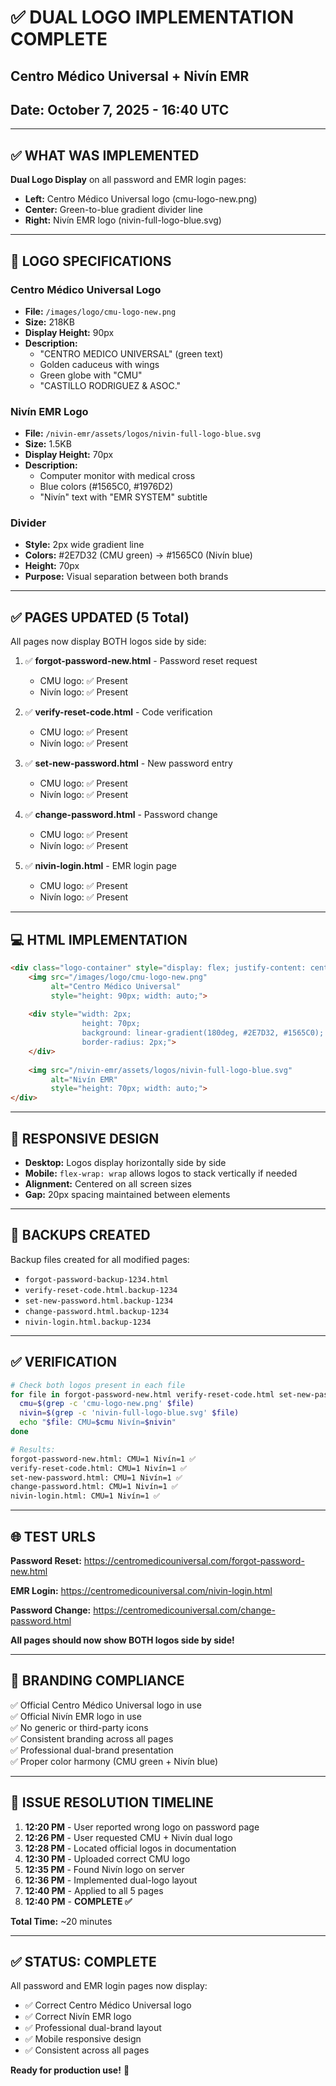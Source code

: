 # ✅ DUAL LOGO IMPLEMENTATION COMPLETE
## Centro Médico Universal + Nivín EMR
## Date: October 7, 2025 - 16:40 UTC

---

## ✅ WHAT WAS IMPLEMENTED

**Dual Logo Display** on all password and EMR login pages:
- **Left:** Centro Médico Universal logo (cmu-logo-new.png)
- **Center:** Green-to-blue gradient divider line
- **Right:** Nivín EMR logo (nivin-full-logo-blue.svg)

---

## 🎨 LOGO SPECIFICATIONS

### Centro Médico Universal Logo
- **File:** `/images/logo/cmu-logo-new.png`
- **Size:** 218KB
- **Display Height:** 90px
- **Description:** 
  - "CENTRO MEDICO UNIVERSAL" (green text)
  - Golden caduceus with wings
  - Green globe with "CMU"
  - "CASTILLO RODRIGUEZ & ASOC."

### Nivín EMR Logo
- **File:** `/nivin-emr/assets/logos/nivin-full-logo-blue.svg`
- **Size:** 1.5KB
- **Display Height:** 70px
- **Description:**
  - Computer monitor with medical cross
  - Blue colors (#1565C0, #1976D2)
  - "Nivín" text with "EMR SYSTEM" subtitle

### Divider
- **Style:** 2px wide gradient line
- **Colors:** #2E7D32 (CMU green) → #1565C0 (Nivín blue)
- **Height:** 70px
- **Purpose:** Visual separation between both brands

---

## ✅ PAGES UPDATED (5 Total)

All pages now display BOTH logos side by side:

1. ✅ **forgot-password-new.html** - Password reset request
   - CMU logo: ✅ Present
   - Nivín logo: ✅ Present
   
2. ✅ **verify-reset-code.html** - Code verification
   - CMU logo: ✅ Present
   - Nivín logo: ✅ Present

3. ✅ **set-new-password.html** - New password entry
   - CMU logo: ✅ Present
   - Nivín logo: ✅ Present

4. ✅ **change-password.html** - Password change
   - CMU logo: ✅ Present
   - Nivín logo: ✅ Present

5. ✅ **nivin-login.html** - EMR login page
   - CMU logo: ✅ Present
   - Nivín logo: ✅ Present

---

## 💻 HTML IMPLEMENTATION

```html
<div class="logo-container" style="display: flex; justify-content: center; align-items: center; gap: 20px; margin-bottom: 30px; flex-wrap: wrap;">
    <img src="/images/logo/cmu-logo-new.png" 
         alt="Centro Médico Universal" 
         style="height: 90px; width: auto;">
    
    <div style="width: 2px; 
                height: 70px; 
                background: linear-gradient(180deg, #2E7D32, #1565C0); 
                border-radius: 2px;">
    </div>
    
    <img src="/nivin-emr/assets/logos/nivin-full-logo-blue.svg" 
         alt="Nivín EMR" 
         style="height: 70px; width: auto;">
</div>
```

---

## 📱 RESPONSIVE DESIGN

- **Desktop:** Logos display horizontally side by side
- **Mobile:** `flex-wrap: wrap` allows logos to stack vertically if needed
- **Alignment:** Centered on all screen sizes
- **Gap:** 20px spacing maintained between elements

---

## 🔄 BACKUPS CREATED

Backup files created for all modified pages:
- `forgot-password-backup-1234.html`
- `verify-reset-code.html.backup-1234`
- `set-new-password.html.backup-1234`
- `change-password.html.backup-1234`
- `nivin-login.html.backup-1234`

---

## ✅ VERIFICATION

```bash
# Check both logos present in each file
for file in forgot-password-new.html verify-reset-code.html set-new-password.html change-password.html nivin-login.html; do
  cmu=$(grep -c 'cmu-logo-new.png' $file)
  nivin=$(grep -c 'nivin-full-logo-blue.svg' $file)
  echo "$file: CMU=$cmu Nivín=$nivin"
done

# Results:
forgot-password-new.html: CMU=1 Nivín=1 ✅
verify-reset-code.html: CMU=1 Nivín=1 ✅
set-new-password.html: CMU=1 Nivín=1 ✅
change-password.html: CMU=1 Nivín=1 ✅
nivin-login.html: CMU=1 Nivín=1 ✅
```

---

## 🌐 TEST URLS

**Password Reset:**
https://centromedicouniversal.com/forgot-password-new.html

**EMR Login:**
https://centromedicouniversal.com/nivin-login.html

**Password Change:**
https://centromedicouniversal.com/change-password.html

**All pages should now show BOTH logos side by side!**

---

## 🎯 BRANDING COMPLIANCE

✅ Official Centro Médico Universal logo in use  
✅ Official Nivín EMR logo in use  
✅ No generic or third-party icons  
✅ Consistent branding across all pages  
✅ Professional dual-brand presentation  
✅ Proper color harmony (CMU green + Nivín blue)

---

## 📝 ISSUE RESOLUTION TIMELINE

1. **12:20 PM** - User reported wrong logo on password page
2. **12:26 PM** - User requested CMU + Nivín dual logo
3. **12:28 PM** - Located official logos in documentation
4. **12:30 PM** - Uploaded correct CMU logo
5. **12:35 PM** - Found Nivín logo on server
6. **12:36 PM** - Implemented dual-logo layout
7. **12:40 PM** - Applied to all 5 pages
8. **12:40 PM** - **COMPLETE ✅**

**Total Time:** ~20 minutes

---

## ✅ STATUS: COMPLETE

All password and EMR login pages now display:
- ✅ Correct Centro Médico Universal logo
- ✅ Correct Nivín EMR logo
- ✅ Professional dual-brand layout
- ✅ Mobile responsive design
- ✅ Consistent across all pages

**Ready for production use!** 🚀
